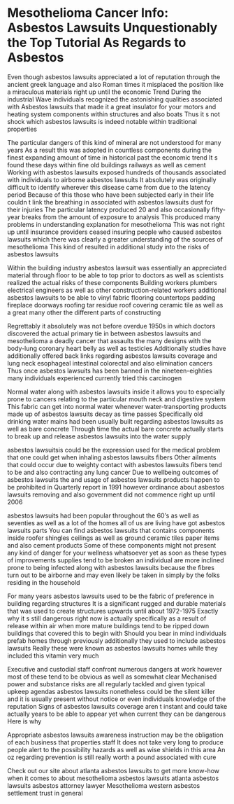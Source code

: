Mesothelioma Cancer Info: Asbestos Lawsuits Unquestionably the Top Tutorial As Regards to Asbestos
==========================================================================================
Even though asbestos lawsuits appreciated a lot of reputation through the ancient greek language and also Roman times it misplaced the position like a miraculous materials right up until the economic Trend During the industrial Wave individuals recognized the astonishing qualities associated with Asbestos lawsuits that made it a great insulator for your motors and heating system components within structures and also boats Thus it s not shock which asbestos lawsuits is indeed notable within traditional properties

The particular dangers of this kind of mineral are not understood for many years As a result this was adopted in countless components during the finest expanding amount of time in historical past the economic trend It s found these days within fine old buildings railways as well as cement Working with asbestos lawsuits exposed hundreds of thousands associated with individuals to airborne asbestos lawsuits It absolutely was originally difficult to identify wherever this disease came from due to the latency period Because of this those who have been subjected early in their life couldn t link the breathing in associated with asbestos lawsuits dust for their injuries The particular latency produced 20 and also occasionally fifty-year breaks from the amount of exposure to analysis This produced many problems in understanding explanation for mesothelioma This was not right up until insurance providers ceased insuring people who caused asbestos lawsuits which there was clearly a greater understanding of the sources of mesothelioma This kind of resulted in additional study into the risks of asbestos lawsuits

Within the building industry asbestos lawsuit was essentially an appreciated material through floor to be able to top prior to doctors as well as scientists realized the actual risks of these components Building workers plumbers electrical engineers as well as other construction-related workers additional asbestos lawsuits to be able to vinyl fabric flooring countertops padding fireplace doorways roofing tar residue roof covering ceramic tile as well as a great many other the different parts of constructing

Regrettably it absolutely was not before overdue 1950s in which doctors discovered the actual primary tie in between asbestos lawsuits and mesothelioma a deadly cancer that assaults the many designs with the body-lung coronary heart belly as well as testicles Additionally studies have additionally offered back links regarding asbestos lawsuits coverage and lung neck esophageal intestinal colorectal and also elimination cancers Thus once asbestos lawsuits has been banned in the nineteen-eighties many individuals experienced currently tried this carcinogen

Normal water along with asbestos lawsuits inside it allows you to especially prone to cancers relating to the particular mouth neck and digestive system This fabric can get into normal water whenever water-transporting products made up of asbestos lawsuits decay as time passes Specifically old drinking water mains had been usually built regarding asbestos lawsuits as well as bare concrete Through time the actual bare concrete actually starts to break up and release asbestos lawsuits into the water supply

asbestos lawsuitsis could be the expression used for the medical problem that one could get when inhaling asbestos lawsuits fibers Other ailments that could occur due to weighty contact with asbestos lawsuits fibers tend to be and also contracting any lung cancer Due to wellbeing outcomes of asbestos lawsuits the and usage of asbestos lawsuits products happen to be prohibited in Quarterly report in 1991 however ordinance about asbestos lawsuits removing and also government did not commence right up until 2006

asbestos lawsuits had been popular throughout the 60′s as well as seventies as well as a lot of the homes all of us are living have got asbestos lawsuits parts You can find asbestos lawsuits that contains components inside roofer shingles ceilings as well as ground ceramic tiles paper items and also cement products Some of these components might not present any kind of danger for your wellness whatsoever yet as soon as these types of improvements supplies tend to be broken an individual are more inclined prone to being infected along with asbestos lawsuits because the fibres turn out to be airborne and may even likely be taken in simply by the folks residing in the household

For many years asbestos lawsuits used to be the fabric of preference in building regarding structures It is a significant rugged and durable materials that was used to create structures upwards until about 1972-1975 Exactly why it s still dangerous right now is actually specifically as a result of release within air when more mature buildings tend to be ripped down buildings that covered this to begin with Should you bear in mind individuals prefab homes through previously additionally they used to include asbestos lawsuits Really these were known as asbestos lawsuits homes while they included this vitamin very much

Executive and custodial staff confront numerous dangers at work however most of these tend to be obvious as well as somewhat clear Mechanised power and substance risks are all regularly tackled and given typical upkeep agendas asbestos lawsuits nonetheless could be the silent killer and it is usually present without notice or even individuals knowledge of the reputation Signs of asbestos lawsuits coverage aren t instant and could take actually years to be able to appear yet when current they can be dangerous Here is why

Appropriate asbestos lawsuits awareness instruction may be the obligation of each business that properties staff It does not take very long to produce people alert to the possibility hazards as well as wise shields in this area An oz regarding prevention is still really worth a pound associated with cure

Check out our site about atlanta asbestos lawsuits to get more know-how when it comes to about mesothelioma asbestos lawsuits atlanta asbestos lawsuits asbestos attorney lawyer Mesothelioma western asbestos settlement trust in general

